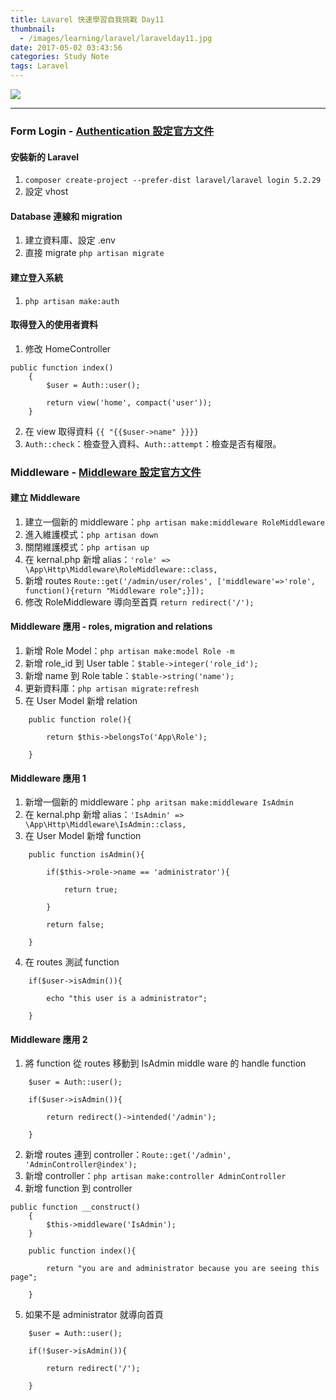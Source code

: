 ```yaml
---
title: Lavarel 快速學習自我挑戰 Day11
thumbnail:
  - /images/learning/laravel/laravelday11.jpg
date: 2017-05-02 03:43:56
categories: Study Note
tags: Laravel
---
```

<img src="/images/learning/laravel/laravelday11.jpg">

***
### Form Login - [Authentication 設定官方文件](https://laravel.com/docs/5.2/authentication)
#### 安裝新的 Laravel
1. `composer create-project --prefer-dist laravel/laravel login 5.2.29`
2. 設定 vhost
#### Database 連線和 migration
1. 建立資料庫、設定 .env
2. 直接 migrate `php artisan migrate`
#### 建立登入系統
1. `php artisan make:auth`
#### 取得登入的使用者資料
1. 修改 HomeController
```
public function index()
    {
        $user = Auth::user();

        return view('home', compact('user'));
    }
```
2. 在 view 取得資料 `{{ "{{$user->name" }}}}`
3. `Auth::check`：檢查登入資料、`Auth::attempt`：檢查是否有權限。
### Middleware - [Middleware 設定官方文件](https://laravel.com/docs/5.2/middleware)
#### 建立 Middleware
1. 建立一個新的 middleware：`php artisan make:middleware RoleMiddleware`
2. 進入維護模式：`php artisan down`
3. 關閉維護模式：`php artisan up`
4. 在 kernal.php 新增 alias：`'role' => \App\Http\Middleware\RoleMiddleware::class,`
5. 新增 routes `Route::get('/admin/user/roles', ['middleware'=>'role', function(){return "Middleware role";}]);`
6. 修改 RoleMiddleware 導向至首頁 `return redirect('/');`
#### Middleware 應用 - roles, migration and relations
1. 新增 Role Model：`php artisan make:model Role -m`
2. 新增 role_id 到 User table：`$table->integer('role_id');`
3. 新增 name 到 Role table：`$table->string('name');`
4. 更新資料庫：`php artisan migrate:refresh`
5. 在 User Model 新增 relation
```
    public function role(){
    
        return $this->belongsTo('App\Role');
        
    }
```
#### Middleware 應用 1
1. 新增一個新的 middleware：`php aritsan make:middleware IsAdmin`
2. 在 kernal.php 新增 alias：`'IsAdmin' => \App\Http\Middleware\IsAdmin::class,`
3. 在 User Model 新增 function
```
    public function isAdmin(){

        if($this->role->name == 'administrator'){

            return true;

        }

        return false;

    }
```
4. 在 routes 測試 function
```
    if($user->isAdmin()){

        echo "this user is a administrator";

    }
```
#### Middleware 應用 2
1. 將 function 從 routes 移動到 IsAdmin middle ware 的 handle function
```
    $user = Auth::user();

    if($user->isAdmin()){

        return redirect()->intended('/admin');

    }
```
2. 新增 routes 連到 controller：`Route::get('/admin', 'AdminController@index');`
3. 新增 controller：`php artisan make:controller AdminController`
4. 新增 function 到 controller
```
public function __construct()
    {
        $this->middleware('IsAdmin');
    }
    
    public function index(){
        
        return "you are and administrator because you are seeing this page";
        
    }
```
5. 如果不是 administrator 就導向首頁
```
    $user = Auth::user();

    if(!$user->isAdmin()){

        return redirect('/');

    }
```